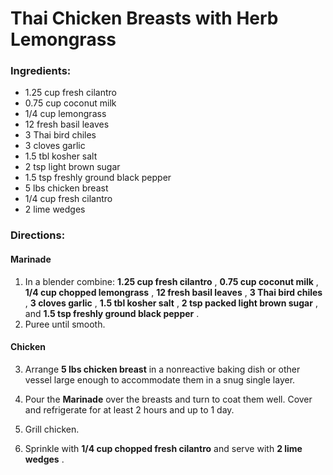 # Thai Chicken Breasts with Herb Lemongrass 

### Ingredients: 
* 1.25 cup fresh cilantro
* 0.75 cup coconut milk
* 1/4 cup lemongrass
* 12 fresh basil leaves
* 3 Thai bird chiles
* 3 cloves garlic
* 1.5 tbl kosher salt
* 2 tsp light brown sugar
* 1.5 tsp freshly ground black pepper
* 5 lbs chicken breast
* 1/4 cup fresh cilantro
* 2 lime wedges

### Directions: 

#### Marinade
1. In a blender combine: **1.25 cup fresh cilantro** , **0.75 cup coconut milk** , **1/4 cup chopped lemongrass** , **12 fresh basil leaves** , **3 Thai bird chiles** , **3 cloves garlic** , **1.5 tbl kosher salt** , **2 tsp packed light brown sugar** , and **1.5 tsp freshly ground black pepper** . 
2. Puree until smooth. 



#### Chicken
3. Arrange **5 lbs chicken breast** in a nonreactive baking dish or other vessel large enough to accommodate them in a snug single layer. 
4. Pour the **Marinade** over the breasts and turn to coat them well. Cover and refrigerate for at least 2 hours and up to 1 day. 
5. Grill chicken. 


6. Sprinkle with **1/4 cup chopped fresh cilantro** and serve with **2 lime wedges** . 
